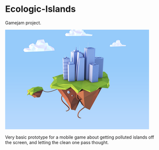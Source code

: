 # Ecologic-Islands

Gamejam project.

![alt text](/img/Island.png)

Very basic prototype for a mobile game about getting polluted islands off the screen, and letting the clean one pass thought.
